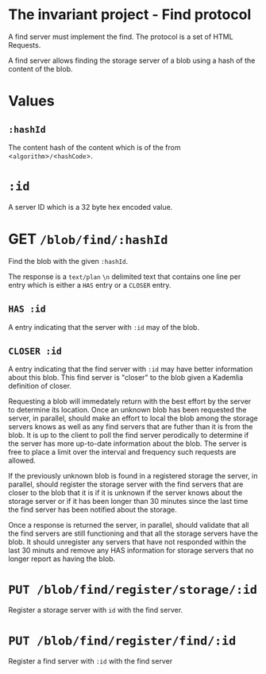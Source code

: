 # The invariant project - Find protocol

A find server must implement the find. The protocol is a set of HTML Requests.

A find server allows finding the storage server of a blob using a hash of the content of the blob.

# Values

## `:hashId` 

The content hash of the content which is of the from &lt;`algorithm`&gt;`/`&lt;`hashCode`&gt;.

# `:id`

A server ID which is a 32 byte hex encoded value.

# GET `/blob/find/:hashId`

Find the blob with the given `:hashId`.

The response is a `text/plan` `\n` delimited text that contains one line per entry which is either a `HAS` entry or a `CLOSER` entry.

## `HAS :id`

A entry indicating that the server with `:id` may of the blob.

## `CLOSER :id`

A entry indicating that the find server with `:id` may have better information about this blob. This find server is "closer" to the blob given a Kademlia definition of closer.

Requesting a blob will immedately return with the best effort by the server to determine its location. Once an unknown blob has been requested the server, in parallel, should make an effort to local the blob among the storage servers knows as well as any find servers that are futher than it is from the blob. It is up to the client to poll the find server perodically to determine if the server has more up-to-date information about the blob. The server is free to place a limit over the interval and frequency such requests are allowed.

If the previously unknown blob is found in a registered storage the server, in parallel, should register the storage server with the find servers that are closer to the blob that it is if it is unknown if the server knows about the storage server or if it has been longer than 30 minutes since the last time the find server has been notified about the storage.

Once a response is returned the server, in parallel, should validate that all the find servers are still functioning and that all the storage servers have the blob. It should unregister any servers that have not responded within the last 30 minuts and remove any HAS information for storage servers that no longer report as having the blob.

# `PUT /blob/find/register/storage/:id`

Register a storage server with `id` with the find server.

# `PUT /blob/find/register/find/:id`

Register a find server with `:id` with the find server